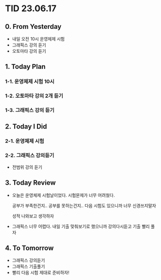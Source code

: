 # TID 23.06.17

## 0. From Yesterday

- 내일 오전 10시 운영체제 시험
- 그래픽스 강의 듣기
- 오토마타 강의 듣기

## 1. Today Plan

### 1-1. 운영체제 시험 10시

### 1-2. 오토마타 강의 2개 듣기

### 1-3. 그래픽스 강의 듣기

## 2. Today I Did

### 2-1. 운영체제 시험

### 2-2. 그래픽스 강의듣기

- 전범위 강의 듣기

## 3. Today Review

- 오늘은 운영체제 시험날이었다. 시험문제가 너무 어려웠다.
    
    공부가 부족한건지.. 공부를 못하는건지.. 다음 시험도 있으니까 너무 신경쓰지말자
    
    성적 나와보고 생각하자
    
- 그래픽스 너무 어렵다. 내일 기출 맞춰보기로 했으니까 강의다시듣고 기출 빨리 풀자

## 4. To Tomorrow

- 그래픽스 강의듣기
- 그래픽스 기출풀기
- 빨리 다음 시험 제대로 준비하자!
